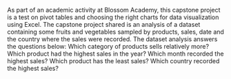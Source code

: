 As part of an academic activity at Blossom Academy, this capstone project is a test on pivot tables and choosing the right charts for data visualization using Excel.
The capstone project shared is an analysis of a dataset containing some fruits and vegetables sampled by products, sales, date and the country where the sales were recorded.
The dataset analysis answers the questions below:
Which category of products sells relatively more?
Which product had the highest sales in the year?
Which month recorded the highest sales?
Which product has the least sales?
Which country recorded the highest sales?
